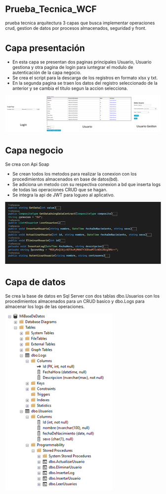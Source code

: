 # Prueba_Tecnica_WCF


prueba tecnica arquitectura 3 capas que busca implementar operaciones crud, gestion de datos por procesos almacenados, seguridad y front.


# Capa presentación
- En esta capa se presentan dos paginas principales Usuario, Usuario gestiona y otra pagina de login para iuntegrar el modulo de autenticación de la capa negocio.
- Se crea el script para la descarga de los registros en formato xlsx y txt.
- En la segunda pagina se traen los datos del registro seleccionado de la anterior y se cambia el titulo segun la accion selecciona.

![Presentacion](https://github.com/Gonz007/Assets/blob/f1dfee7bf8a4d23751066369e62238115e711d3d/presentacion.png)
# Capa negocio
Se crea con Api Soap
- Se crean todos los metodos para realizar la conexion con los procedimientos almacenados en base de datos(bd).
- Se adiciona un metodo con su respectiva conexion a bd que inserta logs de todas las operaciones CRUD que se hagan.
- Se integra la api de JWT para logueo al aplicativo.

![WCF](https://github.com/Gonz007/Assets/blob/39173b48435258698f05e49f0dfd1d59ee3406ad/wcf.png)
# Capa de datos
Se crea la base de datos en Sql Server con dos tablas dbo.Usuarios con los procedimientos almacenados para un CRUD basico y dbo.Logs para almacenar los logs de las operaciones.

![Bd](https://github.com/Gonz007/Assets/blob/aae81c7fb335c620f99b4ca37ede532103bce532/bdwcf.png)
